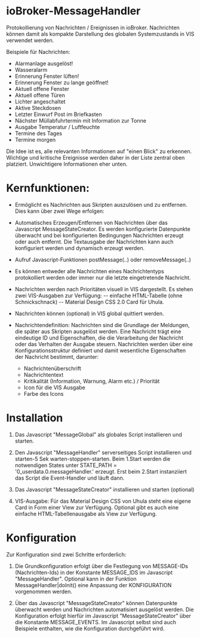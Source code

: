# ioBroker-MessageHandler

Protokollierung von Nachrichten / Ereignissen in ioBroker.
Nachrichten können damit als kompakte Darstellung des globalen Systemzustands in VIS verwendet werden.

Beispiele für Nachrichten:
- Alarmanlage ausgelöst!
- Wasseralarm
- Erinnerung Fenster lüften!
- Erinnerung Fenster zu lange geöffnet!
- Aktuell offene Fenster
- Aktuell offene Türen
- Lichter angeschaltet
- Aktive Steckdosen
- Letzter Einwurf Post im Briefkasten
- Nächster Müllabfuhrtermin mit Information zur Tonne
- Ausgabe Temperatur / Luftfeuchte
- Termine des Tages
- Termine morgen

Die Idee ist es, alle relevanten Informationen auf "einen Blick" zu erkennen. 
Wichtige und kritische Ereignisse werden daher in der Liste zentral oben platziert. 
Unwichtigere Informationen eher unten.


# Kernfunktionen:

- Ermöglicht es Nachrichten aus Skripten auszulösen und zu entfernen. Dies kann über zwei Wege erfolgen:
- Automatisches Erzeugen/Entfernen von Nachrichten über das Javascript MessageStateCreator.
  Es werden konfigurierte Datenpunkte überwacht und bei konfigurierten Bedingungen Nachrichten erzeugt oder auch entfernt. 
  Die Textausgabe der Nachrichten kann auch konfiguriert werden und dynamisch erzeugt werden.
- Aufruf Javascript-Funktionen postMessage(..) oder removeMessage(..)
- Es können entweder alle Nachrichten eines Nachrichtentyps protokolliert werden oder immer nur die letzte eingetretende Nachricht.

- Nachrichten werden nach Prioritäten visuell in VIS dargestellt. Es stehen zwei VIS-Ausgaben zur Verfügung:
  -- einfache HTML-Tabelle (ohne Schnickschnack)
  -- Material Design CSS 2.0 Card für Uhula.

- Nachrichten können (optional) in VIS global quittiert werden.

- Nachrichtendefinition: Nachrichten sind die Grundlage der Meldungen, die später aus Skripten ausgelöst werden.
    Eine Nachricht trägt eine eindeutige ID und Eigenschaften, die die Verarbeitung der Nachricht oder das Verhalten 
    der Ausgabe steuern. Nachrichten werden über eine Konfigurationsstruktur definiert
    und damit wesentliche Eigenschaften der Nachricht bestimmt, darunter:
    
     - Nachrichtenüberschrift
     - Nachrichtentext
     - Kritikalität (Information, Warnung, Alarm etc.) / Priorität
     - Icon für die VIS Ausgabe
     - Farbe des Icons
        

# Installation

1. Das Javascript "MessageGlobal" als globales Script installieren und starten.

2.  Den Javascript "MessageHandler" serverseitiges Script installieren und starten-5 Sek warten-stoppen-starten.
    Beim 1.Start werden die notwendigen States unter STATE_PATH = '0_userdata.0.messageHandler.'
    erzeugt. Erst beim 2.Start instanziiert das Script die Event-Handler und läuft dann.

3. Das Javascript "MessageStateCreator" installieren und starten (optional)

4. VIS-Ausgabe: Für das Material Design CSS von Uhula steht eine eigene Card in Form einer View zur Verfügung.
    Optional gibt es auch eine einfache HTML-Tabellenausgabe als View zur Verfügung.

# Konfiguration

Zur Konfiguration sind zwei Schritte erforderlich:

1. Die Grundkonfiguration erfolgt über die Festlegung von MESSAGE-IDs (Nachrichten-Ids) in der Konstante MESSAGE_IDS
    im Javascript "MessageHandler". 
    Optional kann in der Funktion MessageHandler|doInit() eine Anpassung der KONFIGURATION vorgenommen werden.

2. Über das Javascript "MessageStateCreator" können Datenpunkte überwacht werden
   und Nachrichten automatisiert ausgelöst werden.
   Die Konfiguration erfolgt hierfür im Javascript "MessageStateCreator" über die Konstante MESSAGE_EVENTS.
   Im Javascript selbst sind auch Beispiele enthalten, wie die Konfiguration durchgeführt wird.
